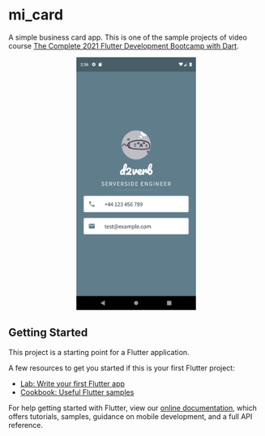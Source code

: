 # mi_card

A simple business card app. This is one of the sample projects of video course [The Complete 2021 Flutter Development Bootcamp with Dart](https://www.appbrewery.co/p/flutter-development-bootcamp-with-dart).

<center>
<img src='screenshot.png' height=500px/>
</center>

## Getting Started

This project is a starting point for a Flutter application.

A few resources to get you started if this is your first Flutter project:

- [Lab: Write your first Flutter app](https://flutter.dev/docs/get-started/codelab)
- [Cookbook: Useful Flutter samples](https://flutter.dev/docs/cookbook)

For help getting started with Flutter, view our
[online documentation](https://flutter.dev/docs), which offers tutorials,
samples, guidance on mobile development, and a full API reference.
